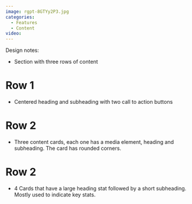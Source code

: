 ```yaml
---
image: rgpt-8GTYy2P3.jpg
categories:
  - Features
  - Content
video:
---
```

Design notes:
* Section with three rows of content

# Row 1
* Centered heading and subheading with two call to action buttons

# Row 2
* Three content cards, each one has a media element, heading and subheading. The card has rounded corners.

# Row 2
* 4 Cards that have a large heading stat followed by a short subheading. Mostly used to indicate key stats.